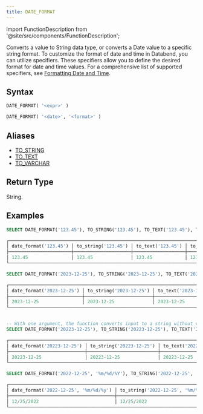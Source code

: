 ```yaml
---
title: DATE_FORMAT
---
```

import FunctionDescription from '@site/src/components/FunctionDescription';

<FunctionDescription description="Introduced or updated: v1.1.39"/>

Converts a value to String data type, or converts a Date value to a specific string format. To customize the format of date and time in Databend, you can utilize specifiers. These specifiers allow you to define the desired format for date and time values. For a comprehensive list of supported specifiers, see [Formatting Date and Time](../../00-sql-reference/10-data-types/20-data-type-time-date-types.md#formatting-date-and-time).

## Syntax

```sql
DATE_FORMAT( '<expr>' )

DATE_FORMAT( '<date>', '<format>' )
```

## Aliases

- [TO_STRING](../02-conversion-functions/to-string.md)
- [TO_TEXT](../02-conversion-functions/to-text.md)
- [TO_VARCHAR](../02-conversion-functions/to-varchar.md)

## Return Type

String.

## Examples

```sql
SELECT DATE_FORMAT('123.45'), TO_STRING('123.45'), TO_TEXT('123.45'), TO_VARCHAR(('123.45'));

┌────────────────────────────────────────────────────────────────────────────────────────┐
│ date_format('123.45') │ to_string('123.45') │ to_text('123.45') │ to_varchar('123.45') │
├───────────────────────┼─────────────────────┼───────────────────┼──────────────────────┤
│ 123.45                │ 123.45              │ 123.45            │ 123.45               │
└────────────────────────────────────────────────────────────────────────────────────────┘

SELECT DATE_FORMAT('2023-12-25'), TO_STRING('2023-12-25'), TO_TEXT('2023-12-25'), TO_VARCHAR(('2023-12-25'));

┌────────────────────────────────────────────────────────────────────────────────────────────────────────┐
│ date_format('2023-12-25') │ to_string('2023-12-25') │ to_text('2023-12-25') │ to_varchar('2023-12-25') │
├───────────────────────────┼─────────────────────────┼───────────────────────┼──────────────────────────┤
│ 2023-12-25                │ 2023-12-25              │ 2023-12-25            │ 2023-12-25               │
└────────────────────────────────────────────────────────────────────────────────────────────────────────┘


-- With one argument, the function converts input to a string without validating as a date.
SELECT DATE_FORMAT('20223-12-25'), TO_STRING('20223-12-25'), TO_TEXT('20223-12-25'), TO_VARCHAR(('20223-12-25'));

┌────────────────────────────────────────────────────────────────────────────────────────────────────────────┐
│ date_format('20223-12-25') │ to_string('20223-12-25') │ to_text('20223-12-25') │ to_varchar('20223-12-25') │
├────────────────────────────┼──────────────────────────┼────────────────────────┼───────────────────────────┤
│ 20223-12-25                │ 20223-12-25              │ 20223-12-25            │ 20223-12-25               │
└────────────────────────────────────────────────────────────────────────────────────────────────────────────┘

SELECT DATE_FORMAT('2022-12-25', '%m/%d/%Y'), TO_STRING('2022-12-25', '%m/%d/%Y'), TO_TEXT('2022-12-25', '%m/%d/%Y'), TO_VARCHAR('2022-12-25', '%m/%d/%Y');

┌────────────────────────────────────────────────────────────────────────────────────────────────────────────────────────────────────────────────────────┐
│ date_format('2022-12-25', '%m/%d/%y') │ to_string('2022-12-25', '%m/%d/%y') │ to_text('2022-12-25', '%m/%d/%y') │ to_varchar('2022-12-25', '%m/%d/%y') │
├───────────────────────────────────────┼─────────────────────────────────────┼───────────────────────────────────┼──────────────────────────────────────┤
│ 12/25/2022                            │ 12/25/2022                          │ 12/25/2022                        │ 12/25/2022                           │
└────────────────────────────────────────────────────────────────────────────────────────────────────────────────────────────────────────────────────────┘
```